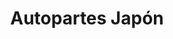 ---
title: "Autopartes Japón"
url: /santiago-de-veraguas/autopartes-japon/
shop: piezas de automóviles
---